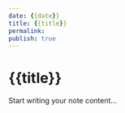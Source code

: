 ```yaml
---
date: {{date}}
title: {{title}}
permalink: 
publish: true
---
```


# {{title}}

Start writing your note content...